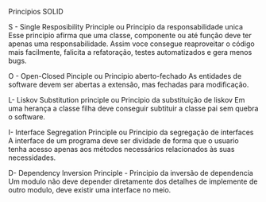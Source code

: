﻿Principios SOLID

S - Single Resposibility Principle ou Principio da responsabilidade unica
Esse principio afirma que uma classe, componente ou até função deve ter apenas uma responsabilidade.
Assim voce consegue reaproveitar o código mais facilmente, falicita a refatoração, testes automatizados e gera menos bugs.

O - Open-Closed Pinciple ou Principio aberto-fechado
	As entidades de software devem ser abertas a extensão, mas fechadas para modificação.

L- Liskov Substitution principle ou Principio da substituição de liskov
	Em uma herança a classe filha deve conseguir subtituir a classe pai sem quebra o software.

I- Interface Segregation Principle ou Principio da segregação de interfaces
	A interface de um programa deve ser dividade de forma que o usuario tenha acesso apenas aos métodos necessários relacionados às suas necessidades.

D- Dependency Inversion Principle - Principio da inversão de dependencia
	Um modulo não deve depender diretamente dos detalhes de implemente de outro modulo, deve existir uma interface no meio.
	